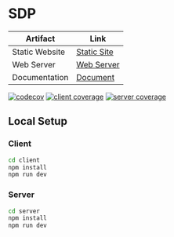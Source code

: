 # SDP 
| Artifact                  | Link                                                                                                                                   |
|---------------------------|----------------------------------------------------------------------------------------------------------------------------------------|
| Static Website      | [Static Site](https://sdp-sooty.vercel.app/)                                       |
| Web Server | [Web Server](https://sdp-webserver.onrender.com/)                                    |
| Documentation | [Document](https://kamallalloo.github.io/SDP-Documentation/)                                    |

[![codecov](https://codecov.io/gh/uno791/SDP/branch/main/graph/badge.svg)](https://codecov.io/gh/uno791/SDP)
[![client coverage](https://codecov.io/gh/uno791/SDP/branch/main/graph/badge.svg?flag=client)](https://codecov.io/gh/uno791/SDP)
[![server coverage](https://codecov.io/gh/uno791/SDP/branch/main/graph/badge.svg?flag=server)](https://codecov.io/gh/uno791/SDP)

## Local Setup
### Client
```bash
cd client
npm install
npm run dev
```

### Server
```bash
cd server
npm install
npm run dev
